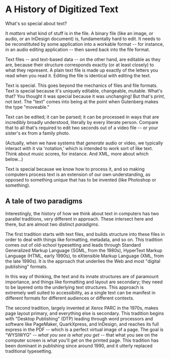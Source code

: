 # A History of Digitized Text

What's so special about text?

It *matters* what kind of stuff is in the file. A binary file (like an image, or audio, or an InDesign document) is, fundamentally hard to edit. It needs to be reconstituted by some application into a workable format -- for instance, in an audio editing application -- then saved back into the file format.

Text files -- and text-based data -- on the other hand, are editable as they are, because their structure corresponds exactly (or at least closely) to what they represent. A plain text file is made up exactly of the letters you read when you read it. Editing the file is identical with editing the text.

Text is special. This goes beyond the mechanics of files and file formats. Text is special because it's uniquely editable, changeable, mutable. What's that? You thought it was special because it was unchanging! But that's *print*, not *text*. The "text" comes into being at the point when Gutenberg makes the type "moveable."

Text can be edited; it can be parsed; it can be processed in ways that are incredibly broadly understood, literally by every literate person. Compare that to all that's required to edit two seconds out of a video file -- or your sister's ex from a family photo.

(Actually, when we have systems that *generate* audio or video, we typically interact with it via 'notation,' which is intended to work sort of like text. Think about music scores, for instance. And XML, more about which below...)

Text is special because we know how to process it, and so making computers process text is an extension of our own understanding, as opposed to something unique that has to be invented (like Photoshop or something).

## A tale of two paradigms

Interestingly, the history of how we think about text in computers has two parallel traditions, very different in approach. These intersect here and there, but are almost two distinct *paradigms*.

The first tradition starts with text files, and builds structure into these files in order to deal with things like formatting, metadata, and so on. This tradition comes out of old-school typesetting and leads through Standard Generalized Markup Language (SGML, from the 1980s), HyperText Markup Language (HTML, early 1990s), to eXtensible Markup Language (XML, from the late 1990s). It is the approach that underlies the Web and most "digital publishing" formats.

In this way of thinking, the text and its innate structures are of paramount importance, and things like formatting and layout are secondary; they need to be layered onto the underlying text structures. This approach is extremely well suited to accessibility, as a single text can be manifest in different formats for different audiences or different contexts.

The second tradition, largely invented at Xerox PARC in the 1970s, makes page layout primary, and everything else is secondary. This tradition begins with "Desktop Publishing" (DTP) leading through word processors and software like PageMaker, QuarkXpress, and InDesign, and reaches its full express in the PDF -- which is a perfect virtual image of a page. The goal is "WYSIWYG" -- *what you see is what you get* -- that what you see on the computer screen is what you'll get on the printed page. This tradition has been dominant in publishing since around 1990, and it utterly replaced traditional typesetting. 

